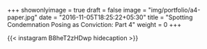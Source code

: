 +++
showonlyimage = true
draft = false
image = "img/portfolio/a4-paper.jpg"
date = "2016-11-05T18:25:22+05:30"
title = "Spotting Condemnation Posing as Conviction: Part 4"
weight = 0
+++


{{< instagram B8heT2zHDwp hidecaption >}}
